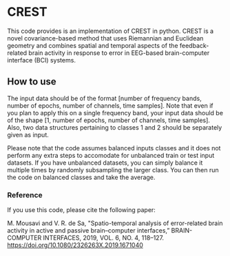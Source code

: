 # CREST

This code provides is an implementation of CREST in python. CREST is a novel covariance-based method that uses Riemannian and Euclidean geometry and combines spatial and temporal aspects of the feedback-related brain activity in response to error in EEG-based brain-computer interface (BCI) systems. 

## How to use 
The input data should be of the format [number of frequency bands, number of epochs, number of channels, time samples]. Note that even if you plan to apply this on a single frequency band, your input data should be of the shape [1, number of epochs, number of channels, time samples]. Also, two data structures pertaining to classes 1 and 2 should be separately given as input. 

Please note that the code assumes balanced inputs classes and it does not perform any extra steps to accomodate for unbalanced train or test input datasets. If you have unbalanced datasets, you can simply balance it multiple times by randomly subsampling the larger class. You can then run the code on balanced classes and take the average. 


### Reference 

If you use this code, please cite the following paper:

M. Mousavi and V. R. de Sa, "Spatio-temporal analysis of error-related brain activity in active and passive brain–computer interfaces,” BRAIN-COMPUTER INTERFACES, 2019, VOL. 6, NO. 4, 118–127. https://doi.org/10.1080/2326263X.2019.1671040
